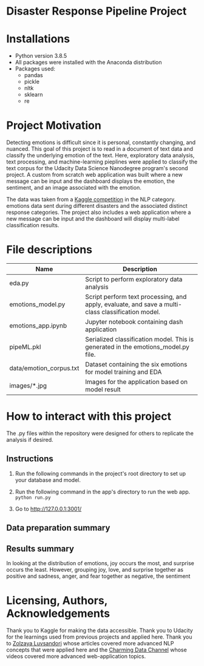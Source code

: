 # Disaster Response Pipeline Project


# Installations
- Python version 3.8.5
- All packages were installed with the Anaconda distribution
- Packages used:
	- pandas
	- pickle
	- nltk
	- sklearn
	- re

# Project Motivation
Detecting emotions is difficult since it is personal, constantly changing, and nuanced.  This goal of this project is to read in a document of text data and classify the underlying emotion of the text.  Here, exploratory data analysis, text processing, and machine-learning pieplines were 
applied to classify the text corpus for the Udacity Data Science Nanodegree program's second project.  A custom from scratch web application was built where a new message can be input and the dashboard displays
the emotion, the sentiment, and an image associated with the emotion.  

The data was taken from a [Kaggle competition](https://www.kaggle.com/datasets/praveengovi/emotions-dataset-for-nlp) in the NLP category.  emotions data sent during different disasters and the associated distinct response categories.  The project also includes
a web application where a new message can be input and the dashboard will display multi-label classification results.  


# File descriptions

| Name| Description |
| ----------- | ----------- |
| eda.py|  Script to perform exploratory data analysis |
| emotions_model.py| Script perform text processing, and apply, evaluate, and save a multi-class classification model. |
| emotions_app.ipynb | Jupyter notebook containing dash application |
| pipeML.pkl| Serialized classification model.  This is generated in the emotions_model.py file.|
| data/emotion_corpus.txt | Dataset containing the six emotions for model training and EDA |
| images/*.jpg | Images for the application based on model result | 


# How to interact with this project
The .py files within the repository were designed for others to replicate the analysis if desired.    


## Instructions
1. Run the following commands in the project's root directory to set up your database and model.



2. Run the following command in the app's directory to run the web app.
    `python run.py`

3. Go to http://127.0.0.1:3001/

## Data preparation summary  


## Results summary


In looking at the distribution of emotions, joy occurs the most, and surprise occurs the least.  However, grouping joy, love, and surprise together as positive and sadness, anger, and fear together as negative, the sentiment 


# Licensing, Authors, Acknowledgements
Thank you to Kaggle for making the data accessible.  Thank you to Udacity for the learnings used from previous projects and applied here.  Thank you to [Zolzaya Luvsandorj](https://zluvsand.github.io/) whose articles covered more advanced
NLP concepts that were applied here and the [Charming Data Channel](https://www.youtube.com/channel/UCqBFsuAz41sqWcFjZkqmJqQ) whose videos covered more advanced web-application topics.    